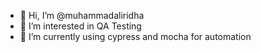 - 👋 Hi, I’m @muhammadaliridha
- 👀 I’m interested in QA Testing
- 🌱 I’m currently using cypress and mocha for automation

<!---
muhammadaliridha/muhammadaliridha is a ✨ special ✨ repository because its `README.md` (this file) appears on your GitHub profile.
You can click the Preview link to take a look at your changes.
--->
